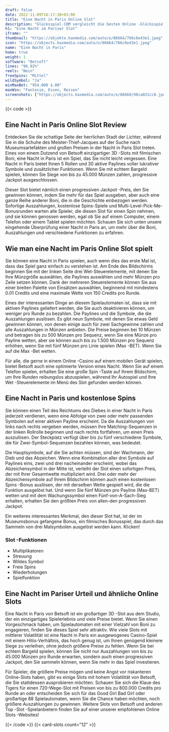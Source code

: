 ```yaml
---
draft: false
date: 2022-11-09T16:17:38+03:00
title: "Eine Nacht in Paris Online Slot"
description: "Glücksspiel.COM vergleicht die besten Online -Glücksspiel -Sites und -spiele der Kanada.  Unabhängige Produktbewertungen und exklusive Anmeldeangebote. Jetzt spielen!"
h1: "Eine Nacht im Pariser Slot"
iframe: ""
thumbnail: "https://objekte.kaxmedia.com/auto/o/86664/766c6e43e1.jpeg"
icon: "https://objects.kaxmedia.com/auto/o/86664/766c6e43e1.jpeg"
name: "Eine Nacht in Paris"
home: true
weight: 1
software: "Betsoft"
lines: "96.92%"
reels: "Nein"
freeSpins: "Mittel"
wildSymbol: "Ja"
minMaxBet: "954.000 $.00"
maxWin: "Fantasie, Essen, Reisen"
screenshots: ["https://objects.kaxmedia.com/auto/o/86668/98ca021cc8.jpeg"]
---
```


{{< code >}}<h2>Eine Nacht in Paris Online Slot Review</h2><p>Entdecken Sie die schattige Seite der herrlichen Stadt der Lichter, während Sie in die Schuhe des Meister-Thief-Jacques auf der Suche nach Museumsartefakten und großen Preisen in der Nacht in Paris Slot treten. Eines von einem Dutzend von Betsoft einzigartiger 3D -Slots mit filmischen Boni, eine Nacht in Paris ist ein Spiel, das Sie nicht leicht vergessen.  Eine Nacht in Paris bietet Ihnen 5 Rollen und 30 aktive Paylines voller lukrativer Symbole und zusätzlicher Funktionen. Wenn Sie mit echtem Bargeld spielen, können Sie Siege von bis zu 45.000 Münzen zahlen, progressive Jackpot ausgeschlossen.</p><p>Dieser Slot bietet nämlich einen progressiven Jackpot -Preis, den Sie gewinnen können, indem Sie mehr für das Spiel ausgeben, aber auch eine ganze Reihe anderer Boni, die in die Geschichte einbezogen werden. Sofortige Auszahlungen, kostenlose Spins-Spiele und Multi-Level-Pick-Me-Bonusrunden warten alle Spieler, die diesen Slot für einen Spin nehmen, und sie können genossen werden, egal ob Sie auf einem Computer, einem Telefon oder einem Tablet spielen möchten. Schauen Sie sich unten unsere eingehende Überprüfung einer Nacht in Paris an, um mehr über die Boni, Auszahlungen und verschiedene Funktionen zu erfahren.</p><h2>Wie man eine Nacht im Paris Online Slot spielt</h2><p>Sie können eine Nacht in Paris spielen, auch wenn dies das erste Mal ist, dass das Spiel ganz einfach zu verstehen ist. Am Ende des Bildschirms beginnen Sie mit der linken Seite drei Wet-Steuerelemente, mit denen Sie Ihre Münzgröße auswählen, die Paylines auswählen und mehr Münzen pro Zeile setzen können. Dank der mehreren Steuerelemente können Sie aus einer breiten Palette von Einsätzen auswählen, beginnend mit mindestens 0.01 Credits und eine maximale Wette von 150 Credits pro Runde.</p><p>Eines der interessanten Dinge an diesem Spielautomaten ist, dass sie mit aktiven Paylines geliefert werden, die Sie auch deaktivieren können, um weniger pro Runde zu bezahlen. Die Paylines und die Symbole, die die Auszahlungen auslösen. Es gibt neun Symbole, mit denen Sie etwas Geld gewinnen können, von denen einige auch für zwei Sachgewinne zahlen und alle Auszahlungen in Münzen anbieten. Die Preise beginnen bei 10 Münzen und betragen bis zu 500 Münzen pro Sequenz, wenn Sie eine Münze pro Payline wetten, aber sie können auch bis zu 1.500 Münzen pro Sequenz erhöhen, wenn Sie mit fünf Münzen pro Linie spielen (Max -BET). Wenn Sie auf die Max -Bet wetten.</p><p>Für alle, die gerne in einem Online -Casino auf einem mobilen Gerät spielen, bietet Betsoft auch eine optimierte Version eines Nacht. Wenn Sie auf einem Telefon spielen, erhalten Sie eine große Spin -Taste auf Ihrem Bildschirm, um Ihre Runden reibungslos abzuspielen, während Ihr Autospiel und Ihre Wet -Steuerelemente im Menü des Slot gefunden werden können.</p><h2>Eine Nacht in Paris und kostenlose Spins</h2><p>Sie können einen Teil des Reichtums des Diebes in einer Nacht in Paris jederzeit verdienen, wenn eine Abfolge von zwei oder mehr passenden Symbolen auf einer aktiven Payline erscheint. Da die Auszahlungen von links nach rechts vergeben werden, müssen Ihre Matching-Sequenzen in der linken Rollrolle beginnen und nach rechts fortfahren, um einen Preis auszulösen. Der Steckplatz verfügt über bis zu fünf verschiedene Symbole, die für Zwei-Symbol-Sequenzen bezahlen können, was bedeutet.</p><p>Die Hauptsymbole, auf die Sie achten müssen, sind der Wachmann, der Dieb und das Abzeichen. Wenn eine Kombination aller drei Symbole auf Paylines eins, zwei und drei nacheinander erscheint, wobei das Abzeichensymbol in der Mitte ist, verleiht der Slot einen sofortigen Preis, der mit Ihrer Gesamtwette multipliziert wird. Drei oder mehr der Abzeichensymbole auf Ihrem Bildschirm können auch einen kostenlosen Spins -Bonus auslösen, der mit derselben Wette gespielt wird, die die Funktion ausgelöst hat. Und wenn Sie fünf Münzen pro Payline (Max-BET) wetten und mit dem Wachungssymbol einen Fünf-von-A-Sach-Sieg erhalten, erhalten Sie den größten Preis von allen-den progressiven Jackpot.</p><p>Ein weiteres interessantes Merkmal, den dieser Slot hat, ist der im Museumsbonus gefangene Bonus, ein filmisches Bonusspiel, das durch das Sammeln von drei Malsymbolen ausgelöst werden kann. Klicken!</p><h3>
Slot -Funktionen</h3><ul>
<li></span>
Multiplikatoren</li>
<li></span>
Streuung</li>
<li></span>
Wildes Symbol</li>
<li></span>
Freie Spins</li>
<li></span>
Wiederholungen</li>
<li></span>
Spielfunktion</li></ul><h2>Eine Nacht im Pariser Urteil und ähnliche Online Slots</h2><p>Eine Nacht in Paris von Betsoft ist ein großartiger 3D -Slot aus dem Studio, der ein einzigartiges Spielerlebnis und viele Preise bietet. Wenn Sie einen Vorgeschmack haben, um Spielautomaten mit einer Vielzahl von Boni zu engagieren, finden Sie dieses Spiel sehr attraktiv. Wie viele Slots mit mittlerer Volatilität ist eine Nacht in Paris ein ausgewogenes Casino-Spiel mit einem Hitio-Verhältnis, das hoch genug ist, um Ihnen genügend kleinere Siege zu verleihen, ohne jedoch größere Preise zu fehlen. Wenn Sie bei echtem Bargeld spielen, können Sie nicht nur Auszahlungen von bis zu 45.000 Münzen pro Runde erwarten, sondern auch einen progressiven Jackpot, den Sie sammeln können, wenn Sie mehr in das Spiel investieren.</p><p>Für Spieler, die größere Preise mögen und keine Angst vor riskanteren Online-Slots haben, gibt es einige Slots mit hohem Volatilität von Betsoft, die Sie stattdessen ausprobieren möchten. Schauen Sie sich die Klaue des Tigers für einen 720-Wege-Slot mit Preisen von bis zu 800.000 Credits pro Runde an oder entscheiden Sie sich für das Good Girl Bad Girl oder großartige 88 Spielautomaten, wenn Sie die Chance haben möchten, noch größere Auszahlungen zu gewinnen. Weitere Slots von Betsoft und anderen Top -Slot -Spielanbietern finden Sie auf einer unserer empfohlenen Online Slots -Websites!</p>{{< /code >}}
 {{< card-slots count="12" >}}